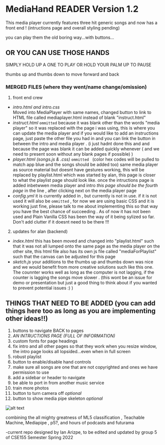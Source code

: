 # MediaHand READER Version 1.2

This media player currently features three hit generic songs and now has a front end ! (intructions page and overall styling pending)

you can play them the old boring way...with buttons...

## OR YOU CAN USE THOSE HANDS 

 SIMPLY HOLD UP A ONE TO PLAY OR HOLD YOUR PALM UP TO PAUSE
 
 
 thumbs up and thumbs down to move forward and back

### **MERGED FILES (where they went/name change/omission)**
1. front end crew 
- _intro.html and intro.css_  
Moved into MediaPlayer with same names, changed button to link to HTML file called mediaplayer.html instead of blank "instruct.html"
- _instruct.html_  `ommitted` 
because it was blank other than the words "media player" so it was replaced with the page i was using, this is where you can update the media player and if you would like to add an instructions page, just paste the other file you had in and you can link the button in between the intro and media player . (i just hadnt done this and and because the page was blank it can be added quickly whenever  ( and we need to present soon without any blank pages if possible) ) 
- _player.html (songs.js & .css)_ `ommitted `  (color hex codes will be pulled to match app blue and the songs should be added too)
same media player as source material but doesnt have gestures working, this will be replaced by playlist.html which was started by alan, this page is closer to what the playlist page should look like. once the intructions page is added inbetwwen media player and intro *this page should be the fourth page* in the line , after clicking next on the media player page
- _config.yml_ it is currently added in , but currently is not in use. if it is not used it will also be `ommitted` , for now we are using basic CSS and it is working just fine, please talk to me about implementing this so that way you have the best chance of succeeding . As of now it has not been used and Plain Vanilla CSS has been the way of it being sylized so far. Don't add clutter if it doesnt need to be there !!!
2. updates for alan (backend)
- _index.html_ this has been moved and changed into "playlist.html" such that it was not all lumped onto the same page as the media player on the other site, this html file also has its own js file called "mediaForPlaylist" such that the canvas can be adjusted for this page
- _sketch.js_ your additions to the thumbs up and thumbs down was nice and we would benefit from more creative solutions such like this one. The counnter works well as long as the computer is not lagging, if the counter is lagging the songs move slower . (this wont be an issue for demo or presentation but just a good thing to think about if you wanted to prevent potential issues :) ) 

## THINGS THAT NEED TO BE ADDED (you can add things here too as long as you are implementing other ideas!!)

1. buttons to navigate BACK to pages
2. *AN INTRUCTIONS PAGE (FULL OF INFORMATION)* 
3. custom fonts for page headings
4. fix intro and all other pages so that they work when you resize window, the intro page looks all lopsided...even when in full screen
5. robust playlist
6. button to enable/disable hand controls
7. make sure all songs are one that are not copyrighted and ones we have permission to use
8. add a sidebar or header to navigate
9. be able to port in from another music service 
10. train more photos 
11. button to turn camera off _optional_
12. button to show media pipe skeleton _optional_




![alt text](https://media.makeameme.org/created/put-your-hands-3322bdcae1.jpg)









combining the all mighty greatness of ML5 classification , Teachable Machine, Mediapipe , p5?, and hours of podcasts and futurama


-current repo designed by Ian Arizpe, to be edited and updated by group 5 of CSE155 Semester Spring 2022
